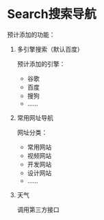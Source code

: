# Search搜索导航

预计添加的功能：

1. 多引擎搜索（默认百度）

   预计添加的引擎：

   - 谷歌
   - 百度
   - 搜狗
   - ......

2. 常用网址导航

   网址分类：

   - 常用网站
   - 视频网站
   - 开发网站
   - 设计网站
   - ......

3. 天气

   调用第三方接口